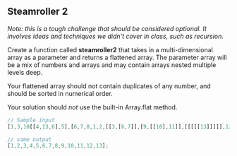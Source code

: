 ## Steamroller 2
*Note: this is a tough challenge that should be considered optional. It involves ideas and techniques we didn't cover in class, such as recursion.*

Create a function called **steamroller2** that takes in a multi-dimensional array as a parameter and returns a flattened array. The parameter array will be a mix of numbers and arrays and may contain arrays nested multiple levels deep. 

Your flattened array should not contain duplicates of any number, and should be sorted in numerical order.

Your solution should *not* use the built-in Array.flat method.

```javascript
// Sample input
[1,3,10[[4,13,6],5],[6,7,8,1,2,[[3,[6,7]],[9,[[10],11]],[[[[[13]]]]],12,[12],12]]];

// same output
[1,2,3,4,5,6,7,8,9,10,11,12,13];